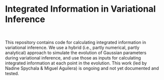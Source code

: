 # Integrated Information in Variational Inference
&nbsp;

This repository contains code for calculating integrated information in variational inference. We use a hybrid (i.e., partly numerical, partly analytical) approach to simulate the evolution of Gaussian parameters during variational inference, and use those as inputs for calculating integrated information at each point in the evolution. This work (led by Nadine Spychala & Miguel Aguilera) is ongoing and not yet documented and tested.
